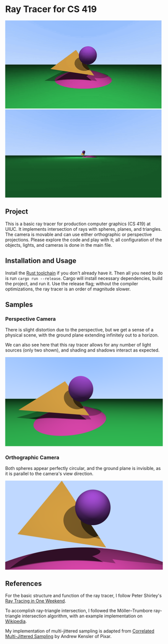 # Ray Tracer for CS 419

![Animated Sample](assets/animation.gif)
![Animated Sample](assets/animation2.gif)

## Project

This is a basic ray tracer for production computer graphics (CS 419) at UIUC. It implements intersection of rays with spheres, planes, and triangles. The camera is movable and can use either orthographic or perspective projections. Please explore the code and play with it; all configuration of the objects, lights, and cameras is done in the main file.

## Installation and Usage

Install the [Rust toolchain](https://www.rust-lang.org/tools/install) if you don't already have it. Then all you need to do is run `cargo run --release`. Cargo will install necessary dependencies, build the project, and run it. Use the release flag; without the compiler optimizations, the ray tracer is an order of magnitude slower.

## Samples

### Perspective Camera

There is slight distortion due to the perspective, but we get a sense of a physical scene, with the ground plane extending infinitely out to a horizon.

We can also see here that this ray tracer allows for any number of light sources (only two shown), and shading and shadows interact as expected.

![Perspective Sample](assets/perspective_camera.png)

### Orthographic Camera

Both spheres appear perfectly circular, and the ground plane is invisible, as it is parallel to the camera's view direction.

![Orthographic Sample](assets/orthographic_camera.png)

## References

For the basic structure and function of the ray tracer, I follow Peter Shirley's [Ray Tracing in One Weekend](https://raytracing.github.io/books/RayTracingInOneWeekend.html).

To accomplish ray-triangle intersection, I followed the Möller–Trumbore ray-triangle intersection algorithm, with an example implementation on [Wikipedia](https://en.wikipedia.org/wiki/Möller–Trumbore_intersection_algorithm).

My implementation of multi-jittered sampling is adapted from [Correlated Multi-Jittered Sampling](https://graphics.pixar.com/library/MultiJitteredSampling/paper.pdf) by Andrew Kensler of Pixar.

